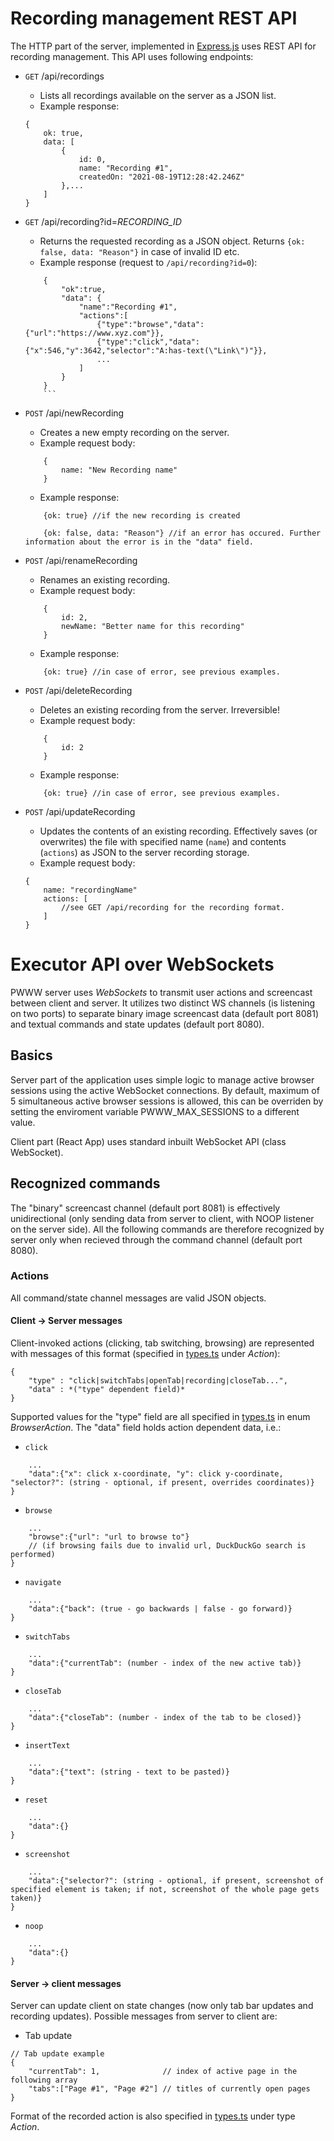 # Recording management REST API
The HTTP part of the server, implemented in [Express.js](https://expressjs.com/) uses REST API for recording management. This API uses following endpoints:
- `GET` /api/recordings
    - Lists all recordings available on the server as a JSON list.
    - Example response: 
    ```
    {
        ok: true,
        data: [
            {
                id: 0,
                name: "Recording #1",
                createdOn: "2021-08-19T12:28:42.246Z"
            },...
        ]
    }
    ```
        
- `GET` /api/recording?id=*RECORDING_ID*
    - Returns the requested recording as a JSON object. Returns `{ok: false, data: "Reason"}` in case of invalid ID etc.
    - Example response (request to `/api/recording?id=0`): 
    ```{
        {
            "ok":true,
            "data": {
                "name":"Recording #1",
                "actions":[
                    {"type":"browse","data":{"url":"https://www.xyz.com"}},
                    {"type":"click","data":{"x":546,"y":3642,"selector":"A:has-text(\"Link\")"}},
                    ...
                ]
            }
        }
        ```
- `POST` /api/newRecording
    - Creates a new empty recording on the server.
    - Example request body: 
    ```
        {
            name: "New Recording name"
        } 
    ```
    - Example response: 
    ```
        {ok: true} //if the new recording is created
    ```
    ```
        {ok: false, data: "Reason"} //if an error has occured. Further information about the error is in the "data" field.
    ```
- `POST` /api/renameRecording
    - Renames an existing recording.
    - Example request body: 
    ```
        {
            id: 2,
            newName: "Better name for this recording"
        } 
    ```
    - Example response: 
    ```
        {ok: true} //in case of error, see previous examples.
    ```
- `POST` /api/deleteRecording
    - Deletes an existing recording from the server. Irreversible!
    - Example request body: 
    ```
        {
            id: 2
        } 
    ```
    - Example response: 
    ```
        {ok: true} //in case of error, see previous examples.
    ```
- `POST` /api/updateRecording
    - Updates the contents of an existing recording. Effectively saves (or overwrites) the file with specified name (`name`) and contents (`actions`) as JSON to the server recording storage.
    - Example request body: 
    ```
    {
        name: "recordingName"
        actions: [
            //see GET /api/recording for the recording format.
        ]
    }
    ```

# Executor API over WebSockets
PWWW server uses *WebSockets* to transmit user actions and screencast between client and server. It utilizes two distinct WS channels (is listening on two ports) to separate binary image screencast data (default port 8081) and textual commands and state updates (default port 8080).
## Basics
Server part of the application uses simple logic to manage active browser sessions using the active WebSocket connections. By default, maximum of 5 simultaneous active browser sessions is allowed, this can be overriden by setting the enviroment variable PWWW_MAX_SESSIONS to a different value.

Client part (React App) uses standard inbuilt WebSocket API (class WebSocket).
## Recognized commands
The "binary" screencast channel (default port 8081) is effectively unidirectional (only sending data from server to client, with NOOP listener on the server side). All the following commands are therefore recognized by server only when recieved through the command channel (default port 8080).
### Actions
All command/state channel messages are valid JSON objects.
#### Client -> Server messages
Client-invoked actions (clicking, tab switching, browsing) are represented with messages of this format (specified in [types.ts](https://github.com/barjin/pw-web/blob/development/backend/src/types.ts) under *Action*):
```
{
    "type" : "click|switchTabs|openTab|recording|closeTab...",
    "data" : *("type" dependent field)*
}
```
Supported values for the "type" field are all specified in [types.ts](https://github.com/barjin/pw-web/blob/development/backend/src/types.ts) in enum *BrowserAction*.
The "data" field holds action dependent data, i.e.:
- `click`
```
    ...
    "data":{"x": click x-coordinate, "y": click y-coordinate, "selector?": (string - optional, if present, overrides coordinates)}
}
```
- `browse`
```
    ...
    "browse":{"url": "url to browse to"}
    // (if browsing fails due to invalid url, DuckDuckGo search is performed)
}
```
- `navigate`
```
    ...
    "data":{"back": (true - go backwards | false - go forward)}
}
```
- `switchTabs`
```
    ...
    "data":{"currentTab": (number - index of the new active tab)}
}
```
- `closeTab`
```
    ...
    "data":{"closeTab": (number - index of the tab to be closed)}
}
```
- `insertText`
```
    ...
    "data":{"text": (string - text to be pasted)}
}
```
- `reset`
```
    ...
    "data":{}
}
```
- `screenshot`
```
    ...
    "data":{"selector?": (string - optional, if present, screenshot of specified element is taken; if not, screenshot of the whole page gets taken)}
}
```
- `noop`
```
    ...
    "data":{}
}
```
#### Server -> client messages
Server can update client on state changes (now only tab bar updates and recording updates).
Possible messages from server to client are:
- Tab update
```
// Tab update example
{
    "currentTab": 1,              // index of active page in the following array
    "tabs":["Page #1", "Page #2"] // titles of currently open pages 
}
```
Format of the recorded action is also specified in [types.ts](https://github.com/barjin/pw-web/blob/4143461f732bac69ab4438eb4fcbf646e01b39b2/pwww-shared/types.ts) under type *Action*.